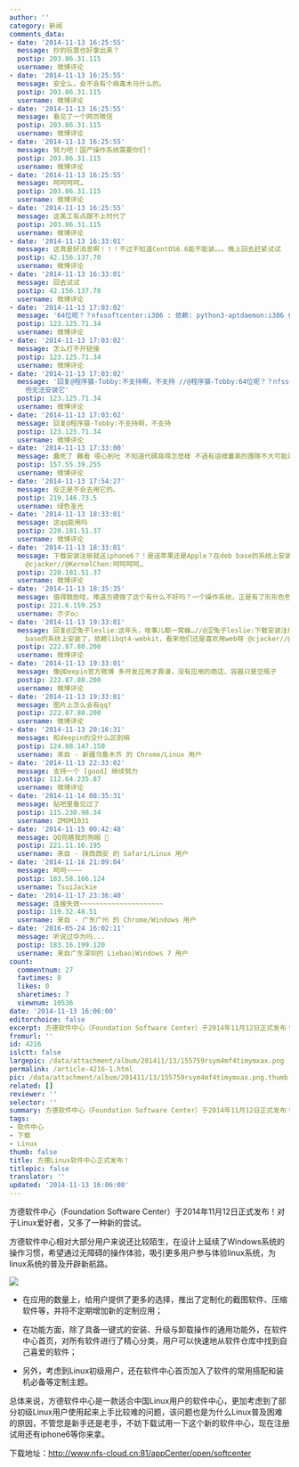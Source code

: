 ```yaml
---
author: ''
category: 新闻
comments_data:
- date: '2014-11-13 16:25:55'
  message: 抄的玩意也好拿出来？
  postip: 203.86.31.115
  username: 微博评论
- date: '2014-11-13 16:25:55'
  message: 安全么，会不会有个病毒木马什么的。
  postip: 203.86.31.115
  username: 微博评论
- date: '2014-11-13 16:25:55'
  message: 看见了一个网页微信
  postip: 203.86.31.115
  username: 微博评论
- date: '2014-11-13 16:25:55'
  message: 努力吧！国产操作系统需要你们！
  postip: 203.86.31.115
  username: 微博评论
- date: '2014-11-13 16:25:55'
  message: 呵呵呵呵…
  postip: 203.86.31.115
  username: 微博评论
- date: '2014-11-13 16:25:55'
  message: 这美工有点跟不上时代了
  postip: 203.86.31.115
  username: 微博评论
- date: '2014-11-13 16:33:01'
  message: 这真是好消息啊！！！不过不知道CentOS6.6能不能装。。。晚上回去赶紧试试
  postip: 42.156.137.70
  username: 微博评论
- date: '2014-11-13 16:33:01'
  message: 回去试试
  postip: 42.156.137.70
  username: 微博评论
- date: '2014-11-13 17:03:02'
  message: '64位呢？？nfssoftcenter:i386 : 依赖: python3-aptdaemon:i386 但无法安装它'
  postip: 123.125.71.34
  username: 微博评论
- date: '2014-11-13 17:03:02'
  message: 怎么打不开链接
  postip: 123.125.71.34
  username: 微博评论
- date: '2014-11-13 17:03:02'
  message: '回复@程序猿-Tobby:不支持啊，不支持 //@程序猿-Tobby:64位呢？？nfssoftcenter:i386 : 依赖: python3-aptdaemon:i386
    但无法安装它'
  postip: 123.125.71.34
  username: 微博评论
- date: '2014-11-13 17:03:02'
  message: 回复@程序猿-Tobby:不支持啊，不支持
  postip: 123.125.71.34
  username: 微博评论
- date: '2014-11-13 17:33:00'
  message: 蠢死了 難看 噁心到吐 不知道代碼寫得怎麼樣 不過有這樣審美的團隊不大可能弄出來好東西
  postip: 157.55.39.255
  username: 微博评论
- date: '2014-11-13 17:54:27'
  message: 反正是不会去用它的。
  postip: 219.146.73.5
  username: 绿色圣光
- date: '2014-11-13 18:33:01'
  message: 这qq能用吗
  postip: 220.181.51.37
  username: 微博评论
- date: '2014-11-13 18:33:01'
  message: 下载安装注册就送iphone6？！是送苹果还是Apple？在deb base的系统上安装了，依赖libqt4-webkit，看来他们还是喜欢用web呀
    @cjacker//@KernelChen:呵呵呵呵…
  postip: 220.181.51.37
  username: 微博评论
- date: '2014-11-13 18:35:35'
  message: 值得鼓励哇，难道方德做了这个有什么不好吗？一个操作系统，正是有了形形色色的软件，才会有越来越多的人去使用的。现在好不容易有人开发相关软件咯，作为一个成熟理性的现代用户，应当客观公正的给出意见，懂技术的就从技术角度评测，普通用户就从用户体验着手，任何事物的进步，都是需要反馈的，而好的反馈就是就事论事，客观公正的给出意见，这样对人对己都是有好处的，既不当愤青，也不当脑残粉，理性的热爱自己喜欢的东西。不要学王垠，喜欢时就把它捧到天上，厌烦时就将其踩在地底下
  postip: 221.6.159.253
  username: 朩ダo○
- date: '2014-11-13 19:33:01'
  message: 回复@涩兔子leslie:这年头，啥事儿都一窝蜂…//@涩兔子leslie:下载安装注册就送iphone6？！是送苹果还是Apple？在deb
    base的系统上安装了，依赖libqt4-webkit，看来他们还是喜欢用web呀 @cjacker//@KernelChen:呵呵呵呵…
  postip: 222.87.80.200
  username: 微博评论
- date: '2014-11-13 19:33:01'
  message: 像@Deepin官方微博 多开发应用才靠谱，没有应用的商店、容器只是空瓶子
  postip: 222.87.80.200
  username: 微博评论
- date: '2014-11-13 19:33:01'
  message: 图片上怎么会有qq?
  postip: 222.87.80.200
  username: 微博评论
- date: '2014-11-13 20:16:31'
  message: 和deepin的没什么区别嘛
  postip: 124.88.147.150
  username: 来自 - 新疆乌鲁木齐 的 Chrome/Linux 用户
- date: '2014-11-13 22:33:02'
  message: 支持一个 [good] 继续努力
  postip: 112.64.235.87
  username: 微博评论
- date: '2014-11-14 08:35:31'
  message: 贴吧里看见过了
  postip: 115.230.98.34
  username: ZMOM1031
- date: '2014-11-15 00:42:48'
  message: QQ亮瞎我的狗眼 
  postip: 221.11.16.195
  username: 来自 - 陕西西安 的 Safari/Linux 用户
- date: '2014-11-16 21:09:04'
  message: 呵呵~~~~
  postip: 183.58.166.124
  username: TsuiJackie
- date: '2014-11-17 23:36:40'
  message: 连接失效~~~~~~~~~~~~~~~~~~~~~
  postip: 119.32.48.51
  username: 来自 - 广东广州 的 Chrome/Windows 用户
- date: '2016-05-24 16:02:11'
  message: 听说过华为吗...
  postip: 183.16.199.120
  username: 来自广东深圳的 Liebao|Windows 7 用户
count:
  commentnum: 27
  favtimes: 0
  likes: 0
  sharetimes: 7
  viewnum: 10536
date: '2014-11-13 16:06:00'
editorchoice: false
excerpt: 方德软件中心（Foundation Software Center）于2014年11月12日正式发布！对于Linux爱好者，又多了一种新的尝试。方德软件中心相对大部分用户来说还比较陌生，在设计上延续了Windows系统的操作习惯，希望通过无障碍的操作体验，吸引更多用户参与体验linux系统，为linux系统的普及开辟新航路。
fromurl: ''
id: 4216
islctt: false
largepic: /data/attachment/album/201411/13/155759rsym4mf4timymxax.png
permalink: /article-4216-1.html
pic: /data/attachment/album/201411/13/155759rsym4mf4timymxax.png.thumb.jpg
related: []
reviewer: ''
selector: ''
summary: 方德软件中心（Foundation Software Center）于2014年11月12日正式发布！对于Linux爱好者，又多了一种新的尝试。方德软件中心相对大部分用户来说还比较陌生，在设计上延续了Windows系统的操作习惯，希望通过无障碍的操作体验，吸引更多用户参与体验linux系统，为linux系统的普及开辟新航路。
tags:
- 软件中心
- 下载
- Linux
thumb: false
title: 方德Linux软件中心正式发布！
titlepic: false
translator: ''
updated: '2014-11-13 16:06:00'
---
```


方德软件中心（Foundation Software Center）于2014年11月12日正式发布！对于Linux爱好者，又多了一种新的尝试。


方德软件中心相对大部分用户来说还比较陌生，在设计上延续了Windows系统的操作习惯，希望通过无障碍的操作体验，吸引更多用户参与体验linux系统，为linux系统的普及开辟新航路。 


![](/data/attachment/album/201411/13/155759rsym4mf4timymxax.png)


* 在应用的数量上，给用户提供了更多的选择，推出了定制化的截图软件、压缩软件等，并将不定期增加新的定制应用；


* 在功能方面，除了具备一键式的安装、升级与卸载操作的通用功能外，在软件中心首页，对所有软件进行了精心分类，用户可以快速地从软件仓库中找到自己喜爱的软件；


* 另外，考虑到Linux初级用户，还在软件中心首页加入了软件的常用搭配和装机必备等定制主题。


 


总体来说，方德软件中心是一款适合中国Linux用户的软件中心，更加考虑到了部分初级Linux用户使用起来上手比较难的问题，该问题也是为什么Linux普及困难的原因，不管您是新手还是老手，不妨下载试用一下这个新的软件中心，现在注册试用还有iphone6等你来拿。


下载地址：<http://www.nfs-cloud.cn:81/appCenter/open/softcenter>
